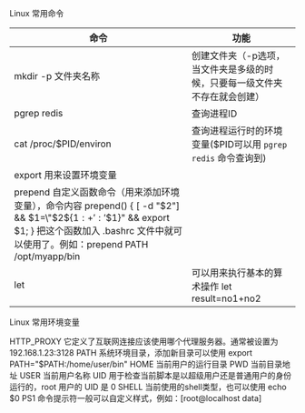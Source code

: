 Linux 常用命令

|命令|功能|
|------|------|
|mkdir -p 文件夹名称 | 创建文件夹（-p选项，当文件夹是多级的时候，只要每一级文件夹不存在就会创建） |
|pgrep redis | 查询进程ID |
|cat /proc/$PID/environ | 查询进程运行时的环境变量($PID可以用 `pgrep redis` 命令查询到) |
|export 用来设置环境变量 |
|prepend 自定义函数命令（用来添加环境变量），命令内容 prepend() { [ -d "$2"] && $1=\"$2\$\{$1:+':'\$$1\}\" && export $1; } 把这个函数加入 .bashrc 文件中就可以使用了。例如：prepend PATH /opt/myapp/bin |
|let | 可以用来执行基本的算术操作  let result=no1+no2 |


Linux 常用环境变量

HTTP_PROXY  它定义了互联网连接应该使用哪个代理服务器。通常被设置为 192.168.1.23:3128
PATH 系统环境目录，添加新目录可以使用 export PATH="$PATH:/home/user/bin"
HOME 当前用户的运行目录
PWD 当前目录地址
USER 当前用户名称
UID  用于检查当前脚本是以超级用户还是普通用户的身份运行的，root 用户的 UID 是 0
SHELL 当前使用的shell类型，也可以使用 echo $0
PS1 命令提示符一般可以自定义样式，例如：[root@localhost data]